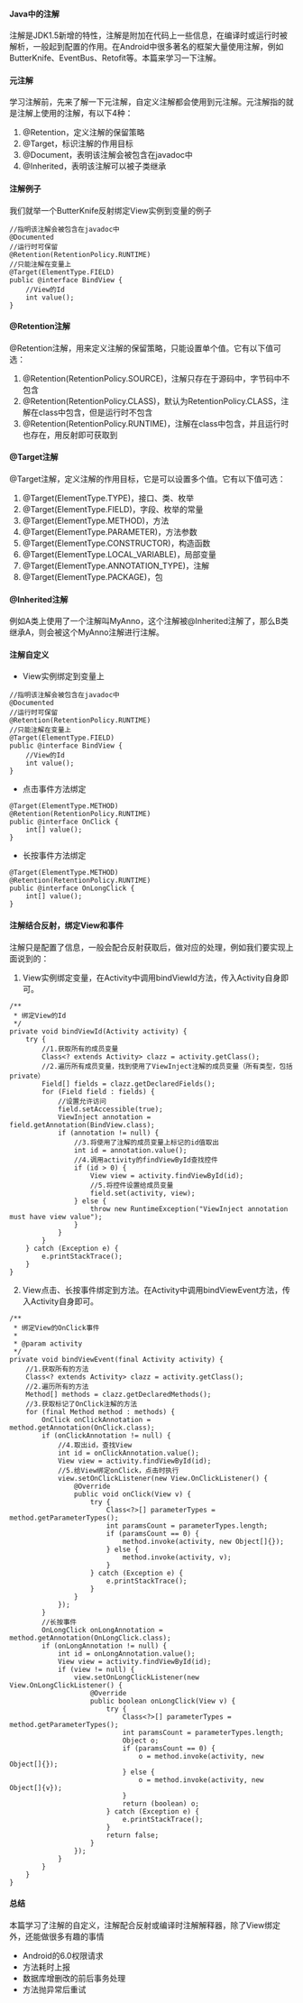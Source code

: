 #### Java中的注解

注解是JDK1.5新增的特性，注解是附加在代码上一些信息，在编译时或运行时被解析，一般起到配置的作用。在Android中很多著名的框架大量使用注解，例如ButterKnife、EventBus、Retofit等。本篇来学习一下注解。

#### 元注解

学习注解前，先来了解一下元注解，自定义注解都会使用到元注解。元注解指的就是注解上使用的注解，有以下4种：

1. 	@Retention，定义注解的保留策略
2. @Target，标识注解的作用目标
3. @Document，表明该注解会被包含在javadoc中
4. @Inherited，表明该注解可以被子类继承

#### 注解例子

我们就举一个ButterKnife反射绑定View实例到变量的例子

```
//指明该注解会被包含在javadoc中
@Documented
//运行时可保留
@Retention(RetentionPolicy.RUNTIME)
//只能注解在变量上
@Target(ElementType.FIELD)
public @interface BindView {
    //View的Id
    int value();
}
```

#### @Retention注解

@Retention注解，用来定义注解的保留策略，只能设置单个值。它有以下值可选：

1. @Retention(RetentionPolicy.SOURCE)，注解只存在于源码中，字节码中不包含
2. @Retention(RetentionPolicy.CLASS)，默认为RetentionPolicy.CLASS，注解在class中包含，但是运行时不包含
3. @Retention(RetentionPolicy.RUNTIME)，注解在class中包含，并且运行时也存在，用反射即可获取到

#### @Target注解

@Target注解，定义注解的作用目标，它是可以设置多个值。它有以下值可选：

1. @Target(ElementType.TYPE)，接口、类、枚举
2. @Target(ElementType.FIELD)，字段、枚举的常量
3. @Target(ElementType.METHOD)，方法
4. @Target(ElementType.PARAMETER)，方法参数
5. @Target(ElementType.CONSTRUCTOR)，构造函数
6. @Target(ElementType.LOCAL_VARIABLE)，局部变量
7. @Target(ElementType.ANNOTATION_TYPE)，注解
8. @Target(ElementType.PACKAGE)，包

#### @Inherited注解

例如A类上使用了一个注解叫MyAnno，这个注解被@Inherited注解了，那么B类继承A，则会被这个MyAnno注解进行注解。

#### 注解自定义

- View实例绑定到变量上

```
//指明该注解会被包含在javadoc中
@Documented
//运行时可保留
@Retention(RetentionPolicy.RUNTIME)
//只能注解在变量上
@Target(ElementType.FIELD)
public @interface BindView {
    //View的Id
    int value();
}
```

- 点击事件方法绑定

```
@Target(ElementType.METHOD)
@Retention(RetentionPolicy.RUNTIME)
public @interface OnClick {
    int[] value();
}
```

- 长按事件方法绑定

```
@Target(ElementType.METHOD)
@Retention(RetentionPolicy.RUNTIME)
public @interface OnLongClick {
    int[] value();
}
```

#### 注解结合反射，绑定View和事件

注解只是配置了信息，一般会配合反射获取后，做对应的处理，例如我们要实现上面说到的：

1. View实例绑定变量，在Activity中调用bindViewId方法，传入Activity自身即可。


```
/**
 * 绑定View的Id
 */
private void bindViewId(Activity activity) {
    try {
        //1.获取所有的成员变量
        Class<? extends Activity> clazz = activity.getClass();
        //2.遍历所有成员变量，找到使用了ViewInject注解的成员变量（所有类型，包括private）
        Field[] fields = clazz.getDeclaredFields();
        for (Field field : fields) {
            //设置允许访问
            field.setAccessible(true);
            ViewInject annotation = field.getAnnotation(BindView.class);
            if (annotation != null) {
                //3.将使用了注解的成员变量上标记的id值取出
                int id = annotation.value();
                //4.调用activity的findViewById查找控件
                if (id > 0) {
                    View view = activity.findViewById(id);
                    //5.将控件设置给成员变量
                    field.set(activity, view);
                } else {
                    throw new RuntimeException("ViewInject annotation must have view value");
                }
            }
        }
    } catch (Exception e) {
        e.printStackTrace();
    }
}
```

2. View点击、长按事件绑定到方法。在Activity中调用bindViewEvent方法，传入Activity自身即可。

```
/**
 * 绑定View的OnClick事件
 *
 * @param activity
 */
private void bindViewEvent(final Activity activity) {
    //1.获取所有的方法
    Class<? extends Activity> clazz = activity.getClass();
    //2.遍历所有的方法
    Method[] methods = clazz.getDeclaredMethods();
    //3.获取标记了OnClick注解的方法
    for (final Method method : methods) {
        OnClick onClickAnnotation = method.getAnnotation(OnClick.class);
        if (onClickAnnotation != null) {
            //4.取出id，查找View
            int id = onClickAnnotation.value();
            View view = activity.findViewById(id);
            //5.给View绑定onClick，点击时执行
            view.setOnClickListener(new View.OnClickListener() {
                @Override
                public void onClick(View v) {
                    try {
                        Class<?>[] parameterTypes = method.getParameterTypes();
                        int paramsCount = parameterTypes.length;
                        if (paramsCount == 0) {
                            method.invoke(activity, new Object[]{});
                        } else {
                            method.invoke(activity, v);
                        }
                    } catch (Exception e) {
                        e.printStackTrace();
                    }
                }
            });
        }
        //长按事件
        OnLongClick onLongAnnotation = method.getAnnotation(OnLongClick.class);
        if (onLongAnnotation != null) {
            int id = onLongAnnotation.value();
            View view = activity.findViewById(id);
            if (view != null) {
                view.setOnLongClickListener(new View.OnLongClickListener() {
                    @Override
                    public boolean onLongClick(View v) {
                        try {
                            Class<?>[] parameterTypes = method.getParameterTypes();
                            int paramsCount = parameterTypes.length;
                            Object o;
                            if (paramsCount == 0) {
                                o = method.invoke(activity, new Object[]{});
                            } else {
                                o = method.invoke(activity, new Object[]{v});
                            }
                            return (boolean) o;
                        } catch (Exception e) {
                            e.printStackTrace();
                        }
                        return false;
                    }
                });
            }
        }
    }
}
```

#### 总结

本篇学习了注解的自定义，注解配合反射或编译时注解解释器，除了View绑定外，还能做很多有趣的事情

- Android的6.0权限请求
- 方法耗时上报
- 数据库增删改的前后事务处理
- 方法抛异常后重试